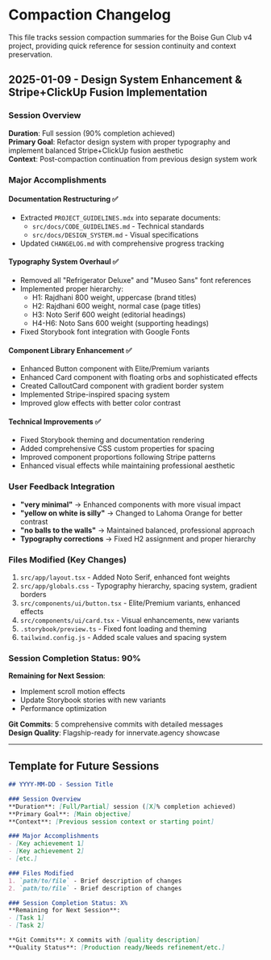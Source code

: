 # Compaction Changelog

This file tracks session compaction summaries for the Boise Gun Club v4 project, providing quick reference for session continuity and context preservation.

## 2025-01-09 - Design System Enhancement & Stripe+ClickUp Fusion Implementation

### Session Overview
**Duration**: Full session (90% completion achieved)  
**Primary Goal**: Refactor design system with proper typography and implement balanced Stripe+ClickUp fusion aesthetic  
**Context**: Post-compaction continuation from previous design system work

### Major Accomplishments

#### Documentation Restructuring ✅
- Extracted `PROJECT_GUIDELINES.mdx` into separate documents:
  - `src/docs/CODE_GUIDELINES.md` - Technical standards
  - `src/docs/DESIGN_SYSTEM.md` - Visual specifications
- Updated `CHANGELOG.md` with comprehensive progress tracking

#### Typography System Overhaul ✅
- Removed all "Refrigerator Deluxe" and "Museo Sans" font references
- Implemented proper hierarchy:
  - H1: Rajdhani 800 weight, uppercase (brand titles)
  - H2: Rajdhani 600 weight, normal case (page titles)
  - H3: Noto Serif 600 weight (editorial headings)
  - H4-H6: Noto Sans 600 weight (supporting headings)
- Fixed Storybook font integration with Google Fonts

#### Component Library Enhancement ✅
- Enhanced Button component with Elite/Premium variants
- Enhanced Card component with floating orbs and sophisticated effects
- Created CalloutCard component with gradient border system
- Implemented Stripe-inspired spacing system
- Improved glow effects with better color contrast

#### Technical Improvements ✅
- Fixed Storybook theming and documentation rendering
- Added comprehensive CSS custom properties for spacing
- Improved component proportions following Stripe patterns
- Enhanced visual effects while maintaining professional aesthetic

### User Feedback Integration
- **"very minimal"** → Enhanced components with more visual impact
- **"yellow on white is silly"** → Changed to Lahoma Orange for better contrast
- **"no balls to the walls"** → Maintained balanced, professional approach
- **Typography corrections** → Fixed H2 assignment and proper hierarchy

### Files Modified (Key Changes)
1. `src/app/layout.tsx` - Added Noto Serif, enhanced font weights
2. `src/app/globals.css` - Typography hierarchy, spacing system, gradient borders
3. `src/components/ui/button.tsx` - Elite/Premium variants, enhanced effects
4. `src/components/ui/card.tsx` - Visual enhancements, new variants
5. `.storybook/preview.ts` - Fixed font loading and theming
6. `tailwind.config.js` - Added scale values and spacing system

### Session Completion Status: 90%
**Remaining for Next Session**:
- Implement scroll motion effects
- Update Storybook stories with new variants
- Performance optimization

**Git Commits**: 5 comprehensive commits with detailed messages  
**Design Quality**: Flagship-ready for innervate.agency showcase

---

## Template for Future Sessions

```markdown
## YYYY-MM-DD - Session Title

### Session Overview
**Duration**: [Full/Partial] session ([X]% completion achieved)
**Primary Goal**: [Main objective]
**Context**: [Previous session context or starting point]

### Major Accomplishments
- [Key achievement 1]
- [Key achievement 2]
- [etc.]

### Files Modified
1. `path/to/file` - Brief description of changes
2. `path/to/file` - Brief description of changes

### Session Completion Status: X%
**Remaining for Next Session**:
- [Task 1]
- [Task 2]

**Git Commits**: X commits with [quality description]
**Quality Status**: [Production ready/Needs refinement/etc.]
```